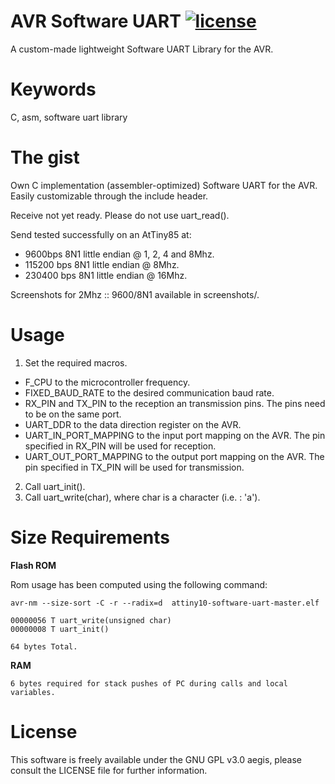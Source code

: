 # AVR Software UART [![license](https://img.shields.io/badge/license-GPLv3-brightgreen.svg)](LICENSE)
A custom-made lightweight Software UART Library for the AVR.

# Keywords
C, asm, software uart library

# The gist
Own C implementation (assembler-optimized) Software UART for the AVR.
Easily customizable through the include header.

Receive not yet ready. Please do not use uart_read().

Send tested successfully on an AtTiny85 at:
  * 9600bps   8N1 little endian @ 1, 2, 4 and 8Mhz.
  * 115200 bps  8N1 little endian @ 8Mhz.
  * 230400 bps  8N1 little endian @ 16Mhz.

Screenshots for 2Mhz :: 9600/8N1 available
in screenshots/.

# Usage

1. Set the required macros.
  * F_CPU to the microcontroller frequency.
  * FIXED_BAUD_RATE to the desired communication baud rate.
  * RX_PIN and TX_PIN to the reception an transmission pins. The pins need to be on the same port.
  * UART_DDR to the data direction register on the AVR.
  * UART_IN_PORT_MAPPING to the input port mapping on the AVR. The pin specified in RX_PIN will be used
for reception.
  * UART_OUT_PORT_MAPPING to the output port mapping on the AVR. The pin specified in TX_PIN will be used
for transmission.
2. Call uart_init().
3. Call uart_write(char), where char is a character (i.e. : 'a').

# Size Requirements

**Flash ROM**

Rom usage has been computed using the following command:

```avr-nm --size-sort -C -r --radix=d  attiny10-software-uart-master.elf ```    



```
00000056 T uart_write(unsigned char)
00000008 T uart_init()

64 bytes Total.
```

**RAM**
```
6 bytes required for stack pushes of PC during calls and local variables.
```

# License
This software is freely available under the GNU GPL v3.0 aegis, please consult the LICENSE file for further information.

